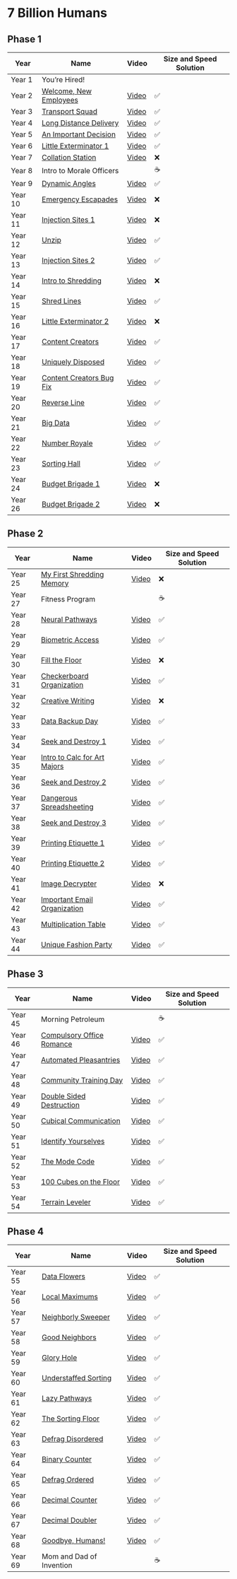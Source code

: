 # 7 Billion Humans

## Phase 1

| Year    | Name                                         | Video                                                | Size and Speed Solution |
|---------|----------------------------------------------|------------------------------------------------------|-------------------------|
| Year 1  | You’re Hired!                                |                                                      |                         |
| Year 2  | [Welcome, New Employees](Year02/README.md)   | [Video](https://www.youtube.com/watch?v=4mtJ3X_XIJ8) | &#x2705;                |
| Year 3  | [Transport Squad](Year03/README.md)          | [Video](https://www.youtube.com/watch?v=4mtJ3X_XIJ8) | &#x2705;                |
| Year 4  | [Long Distance Delivery](Year04/README.md)   | [Video](https://www.youtube.com/watch?v=4mtJ3X_XIJ8) | &#x2705;                |
| Year 5  | [An Important Decision](Year05/README.md)    | [Video](https://www.youtube.com/watch?v=4mtJ3X_XIJ8) | &#x2705;                |
| Year 6  | [Little Exterminator 1](Year06/README.md)    | [Video](https://www.youtube.com/watch?v=4mtJ3X_XIJ8) | &#x2705;                |
| Year 7  | [Collation Station](Year07/README.md)        | [Video](https://www.youtube.com/watch?v=4mtJ3X_XIJ8) | &#x274C;                |
| Year 8  | Intro to Morale Officers                     |                                                      | &#x2615;                |
| Year 9  | [Dynamic Angles](Year09/README.md)           | [Video](https://www.youtube.com/watch?v=1-6M_yS5SmQ) | &#x2705;                |
| Year 10 | [Emergency Escapades](Year10/README.md)      | [Video](https://www.youtube.com/watch?v=1-6M_yS5SmQ) | &#x274C;                |
| Year 11 | [Injection Sites 1](Year11/README.md)        | [Video](https://www.youtube.com/watch?v=1-6M_yS5SmQ) | &#x274C;                |
| Year 12 | [Unzip](Year12/README.md)                    | [Video](https://www.youtube.com/watch?v=DlpgCLl9MTo) | &#x2705;                |
| Year 13 | [Injection Sites 2](Year13/README.md)        | [Video](https://www.youtube.com/watch?v=DlpgCLl9MTo) | &#x2705;                |
| Year 14 | [Intro to Shredding](Year14/README.md)       | [Video](https://www.youtube.com/watch?v=DlpgCLl9MTo) | &#x274C;                |
| Year 15 | [Shred Lines](Year15/README.md)              | [Video](https://www.youtube.com/watch?v=Xm7pqxbYgOg) | &#x2705;                |
| Year 16 | [Little Exterminator 2](Year16/README.md)    | [Video](https://www.youtube.com/watch?v=Xm7pqxbYgOg) | &#x274C;                |
| Year 17 | [Content Creators](Year17/README.md)         | [Video](https://www.youtube.com/watch?v=Xm7pqxbYgOg) | &#x2705;                |
| Year 18 | [Uniquely Disposed](Year18/README.md)        | [Video](https://www.youtube.com/watch?v=Xm7pqxbYgOg) | &#x2705;                |
| Year 19 | [Content Creators Bug Fix](Year19/README.md) | [Video](https://www.youtube.com/watch?v=Xm7pqxbYgOg) | &#x2705;                |
| Year 20 | [Reverse Line](Year20/README.md)             | [Video](https://www.youtube.com/watch?v=Xm7pqxbYgOg) | &#x2705;                |
| Year 21 | [Big Data](Year21/README.md)                 | [Video](https://www.youtube.com/watch?v=ONfqP2TH_T0) | &#x2705;                |
| Year 22 | [Number Royale](Year22/README.md)            | [Video](https://www.youtube.com/watch?v=ONfqP2TH_T0) | &#x2705;                |
| Year 23 | [Sorting Hall](Year23/README.md)             | [Video](https://www.youtube.com/watch?v=ONfqP2TH_T0) | &#x2705;                |
| Year 24 | [Budget Brigade 1](Year24/README.md)         | [Video](https://www.youtube.com/watch?v=ONfqP2TH_T0) | &#x274C;                |
| Year 26 | [Budget Brigade 2](Year26/README.md)         | [Video](https://www.youtube.com/watch?v=jCHxZWsfqWM) | &#x274C;                |

## Phase 2

| Year    | Name                                             | Video                                                          | Size and Speed Solution |
|---------|--------------------------------------------------|----------------------------------------------------------------|-------------------------|
| Year 25 | [My First Shredding Memory](Year25/README.md)    | [Video](https://www.youtube.com/watch?v=jCHxZWsfqWM)           | &#x274C;                |
| Year 27 | Fitness Program                                  |                                                                | &#x2615;                |                                                                
| Year 28 | [Neural Pathways](Year28/README.md)              | [Video](https://www.youtube.com/watch?v=sjisK56tksw)</li></ul> | &#x2705;                |
| Year 29 | [Biometric Access](Year29/README.md)             | [Video](https://www.youtube.com/watch?v=sjisK56tksw)           | &#x2705;                |
| Year 30 | [Fill the Floor](Year30/README.md)               | [Video](https://www.youtube.com/watch?v=sjisK56tksw)           | &#x274C;                |
| Year 31 | [Checkerboard Organization](Year31/README.md)    | [Video](https://www.youtube.com/watch?v=sjisK56tksw)           | &#x2705;                |
| Year 32 | [Creative Writing](Year32/README.md)             | [Video](https://www.youtube.com/watch?v=L6XojZDO62k)           | &#x274C;                |
| Year 33 | [Data Backup Day](Year33/README.md)              | [Video](https://www.youtube.com/watch?v=L6XojZDO62k)           | &#x2705;                |
| Year 34 | [Seek and Destroy 1](Year34/README.md)           | [Video](https://www.youtube.com/watch?v=L6XojZDO62k)           | &#x2705;                |
| Year 35 | [Intro to Calc for Art Majors](Year35/README.md) | [Video](https://www.youtube.com/watch?v=L6XojZDO62k)           | &#x2705;                |
| Year 36 | [Seek and Destroy 2](Year36/README.md)           | [Video](https://www.youtube.com/watch?v=L6XojZDO62k)           | &#x2705;                |
| Year 37 | [Dangerous Spreadsheeting](Year37/README.md)     | [Video](https://www.youtube.com/watch?v=cfvubuPUocw)           | &#x2705;                |
| Year 38 | [Seek and Destroy 3](Year38/README.md)           | [Video](https://www.youtube.com/watch?v=cfvubuPUocw)           | &#x2705;                |
| Year 39 | [Printing Etiquette 1](Year39/README.md)         | [Video](https://www.youtube.com/watch?v=cfvubuPUocw)           | &#x2705;                |
| Year 40 | [Printing Etiquette 2](Year40/README.md)         | [Video](https://www.youtube.com/watch?v=cfvubuPUocw)           | &#x2705;                |
| Year 41 | [Image Decrypter](Year41/README.md)              | [Video](https://www.youtube.com/watch?v=uiThLg0lm5Y)           | &#x274C;                |
| Year 42 | [Important Email Organization](Year42/README.md) | [Video](https://www.youtube.com/watch?v=uiThLg0lm5Y)           | &#x2705;                |
| Year 43 | [Multiplication Table](Year43/README.md)         | [Video](https://www.youtube.com/watch?v=uiThLg0lm5Y)           | &#x2705;                |
| Year 44 | [Unique Fashion Party](Year44/README.md)         | [Video](https://www.youtube.com/watch?v=uiThLg0lm5Y)           | &#x2705;                |

## Phase 3

| Year    | Name                                          | Video                                                | Size and Speed Solution |
|---------|-----------------------------------------------|------------------------------------------------------|-------------------------|
| Year 45 | Morning Petroleum                             |                                                      | &#x2615;                |       
| Year 46 | [Compulsory Office Romance](Year46/README.md) | [Video](https://www.youtube.com/watch?v=avmCMdDR8xo) | &#x2705;                |
| Year 47 | [Automated Pleasantries](Year47/README.md)    | [Video](https://www.youtube.com/watch?v=avmCMdDR8xo) | &#x2705;                |
| Year 48 | [Community Training Day](Year48/README.md)    | [Video](https://www.youtube.com/watch?v=avmCMdDR8xo) | &#x2705;                |
| Year 49 | [Double Sided Destruction](Year49/README.md)  | [Video](https://www.youtube.com/watch?v=avmCMdDR8xo) | &#x2705;                |
| Year 50 | [Cubical Communication](Year50/README.md)     | [Video](https://www.youtube.com/watch?v=avmCMdDR8xo) | &#x2705;                |
| Year 51 | [Identify Yourselves](Year51/README.md)       | [Video](https://www.youtube.com/watch?v=jWEzwbqdFKc) | &#x2705;                |
| Year 52 | [The Mode Code](Year52/README.md)             | [Video](https://www.youtube.com/watch?v=jWEzwbqdFKc) | &#x2705;                |
| Year 53 | [100 Cubes on the Floor](Year53/README.md)    | [Video](https://www.youtube.com/watch?v=jWEzwbqdFKc) | &#x2705;                |
| Year 54 | [Terrain Leveler](Year54/README.md)           | [Video](https://www.youtube.com/watch?v=jWEzwbqdFKc) | &#x2705;                |

## Phase 4
| Year    | Name                                     | Video                                                | Size and Speed Solution |
|---------|------------------------------------------|------------------------------------------------------|-------------------------|
| Year 55 | [Data Flowers](Year55/README.md)         | [Video](https://www.youtube.com/watch?v=XAzqG4UMruk) | &#x2705;                |
| Year 56 | [Local Maximums](Year56/README.md)       | [Video](https://www.youtube.com/watch?v=XAzqG4UMruk) | &#x2705;                |
| Year 57 | [Neighborly Sweeper](Year57/README.md)   | [Video](https://www.youtube.com/watch?v=XAzqG4UMruk) | &#x2705;                |
| Year 58 | [Good Neighbors](Year58/README.md)       | [Video](https://www.youtube.com/watch?v=XAzqG4UMruk) | &#x2705;                |
| Year 59 | [Glory Hole](Year59/README.md)           | [Video](https://www.youtube.com/watch?v=gSDUI1Xwo64) | &#x2705;                |
| Year 60 | [Understaffed Sorting](Year60/README.md) | [Video](https://www.youtube.com/watch?v=gSDUI1Xwo64) | &#x2705;                |
| Year 61 | [Lazy Pathways](Year61/README.md)        | [Video](https://www.youtube.com/watch?v=gSDUI1Xwo64) | &#x2705;                |
| Year 62 | [The Sorting Floor](Year62/README.md)    | [Video](https://www.youtube.com/watch?v=gSDUI1Xwo64) | &#x2705;                |
| Year 63 | [Defrag Disordered](Year63/README.md)    | [Video](https://www.youtube.com/watch?v=8JYiH5ZqhuA) | &#x2705;                |
| Year 64 | [Binary Counter](Year64/README.md)       | [Video](https://www.youtube.com/watch?v=8JYiH5ZqhuA) | &#x2705;                |
| Year 65 | [Defrag Ordered](Year65/README.md)       | [Video](https://www.youtube.com/watch?v=8JYiH5ZqhuA) | &#x2705;                |
| Year 66 | [Decimal Counter](Year66/README.md)      | [Video](https://www.youtube.com/watch?v=EdfDd23WvIw) | &#x2705;                |
| Year 67 | [Decimal Doubler](Year67/README.md)      | [Video](https://www.youtube.com/watch?v=EdfDd23WvIw) | &#x2705;                |
| Year 68 | [Goodbye, Humans!](Year68/README.md)     | [Video](https://www.youtube.com/watch?v=EdfDd23WvIw) | &#x2705;                |
| Year 69 | Mom and Dad of Invention                 |                                                      | &#x2615;                |       
